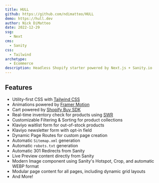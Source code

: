 ```yaml
---
title: HULL
github: https://github.com/ndimatteo/HULL
demo: https://hull.dev 
author: Nick DiMatteo
date: 2022-12-29
ssg:
  - Next
cms:
  - Sanity
css:
  - Tailwind 
archetype:
  - Ecommerce
description: Headless Shopify starter powered by Next.js + Sanity.io
---
```


## Features

- Utility-first CSS with [Tailwind CSS](https://tailwindcss.com)
- Animations powered by [Framer Motion](https://www.framer.com/motion/)
- Cart powered by [Shopify Buy SDK](https://www.npmjs.com/package/shopify-buy)
- Real-time inventory check for products using [SWR](https://swr.vercel.app)
- Customizable Filtering & Sorting for product collections
- Klaviyo waitlist form for out-of-stock products
- Klaviyo newsletter form with opt-in field
- Dynamic Page Routes for custom page creation
- Automatic `Sitemap.xml` generation
- Automatic `robots.txt` generation
- Automatic 301 Redirects from Sanity
- Live Preview content directly from Sanity
- Modern Image component using Sanity's Hotspot, Crop, and automatic WEBP format
- Modular page content for all pages, including dynamic grid layouts
- And More!
